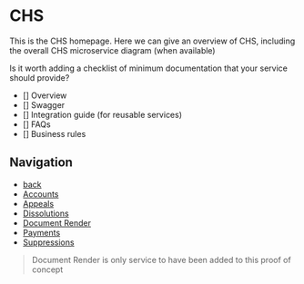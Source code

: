 # CHS

This is the CHS homepage.  Here we can give an overview of CHS, including the overall CHS microservice diagram (when available) 

Is it worth adding a checklist of minimum documentation that your service should provide?


- [] Overview
- [] Swagger
- [] Integration guide (for reusable services)
- [] FAQs
- [] Business rules


## Navigation

- [back](../README.md)
- [Accounts](accounts/README.md)
- [Appeals](appeals/README.md)
- [Dissolutions](dissolutions/README.md)
- [Document Render](document_render/README.md)
- [Payments](payments/README.md)
- [Suppressions](suppressions/README.md)

> Document Render is only service to have been added to this proof of concept
